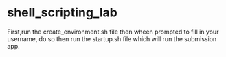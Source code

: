 # shell_scripting_lab
First,run the create_environment.sh file then wheen prompted to fill in your username, do so then run the startup.sh file which will run the submission app.
